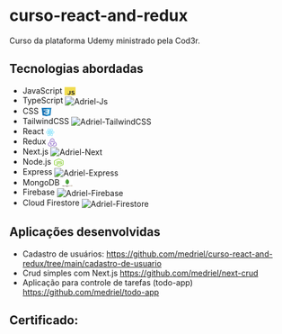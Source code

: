 # curso-react-and-redux
Curso da plataforma Udemy ministrado pela Cod3r.

## Tecnologias abordadas

 - JavaScript <img align="center" alt="Adriel-Js" height="15" width="20" src="https://raw.githubusercontent.com/devicons/devicon/master/icons/javascript/javascript-original.svg"/>
 - TypeScript <img align="center" alt="Adriel-Js" height="15" width="20" src="https://cdn.jsdelivr.net/gh/devicons/devicon/icons/typescript/typescript-original.svg"/>
 - CSS <img align="center" alt="Adriel-CSS" height="15" width="20" src="https://raw.githubusercontent.com/devicons/devicon/master/icons/css3/css3-original.svg"/>
 - TailwindCSS <img align="center" alt="Adriel-TailwindCSS" height="15" width="40"  src="https://cdn.jsdelivr.net/gh/devicons/devicon/icons/tailwindcss/tailwindcss-plain.svg" />
 - React <img align="center" alt="Adriel-React" height="15" width="15" src="https://raw.githubusercontent.com/devicons/devicon/master/icons/react/react-original.svg"/>
 - Redux <img align="center" alt="Adriel-Redux" height="15" width="15" src="https://raw.githubusercontent.com/devicons/devicon/master/icons/redux/redux-original.svg"/>
 - Next.js <img align="center" alt="Adriel-Next" height="15" width="20" src="https://cdn.jsdelivr.net/gh/devicons/devicon/icons/nextjs/nextjs-original.svg" />
 - Node.js <img align="center" alt="Adriel-Node" height="15" width="20" src="https://raw.githubusercontent.com/devicons/devicon/master/icons/nodejs/nodejs-plain.svg"/>
 - Express <img align="center" alt="Adriel-Express" height="15" width="20" src="https://cdn.jsdelivr.net/gh/devicons/devicon/icons/express/express-original.svg" />
 - MongoDB  <img align="center" alt="Adriel-MongoDB" height="15" width="20" src="https://raw.githubusercontent.com/devicons/devicon/master/icons/mongodb/mongodb-original-wordmark.svg"/>
 - Firebase  <img align="center" alt="Adriel-Firebase" height="15" width="20" src="https://cdn.jsdelivr.net/gh/devicons/devicon/icons/firebase/firebase-plain.svg"/>
 - Cloud Firestore <img align="center" alt="Adriel-Firestore" height="15" width="20" src="https://www.svgrepo.com/show/375433/firestore.svg"/>

## Aplicações desenvolvidas
- Cadastro de usuários: https://github.com/medriel/curso-react-and-redux/tree/main/cadastro-de-usuario
- Crud simples com Next.js https://github.com/medriel/next-crud
- Aplicação para controle de tarefas (todo-app) https://github.com/medriel/todo-app 

## Certificado:
